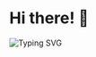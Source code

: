 # Hi there! 👋

![Typing SVG](https://readme-typing-svg.herokuapp.com?font=Fira+Code&size=22&pause=1000&color=00FF00&center=true&vCenter=true&width=500&lines=Hi%2C+I’m+Monzzzz;Backend+Engineer+%7C+.NET+%7C+NodeJs;Always+learning+something+new)

